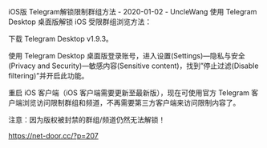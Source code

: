 iOS版 Telegram解锁限制群组方法  -  2020-01-02  -  UncleWang
使用 Telegram Desktop 桌面版解锁 iOS 受限群组浏览方法：



下载 Telegram Desktop v1.9.3。



使用 Telegram Desktop 桌面版登录账号，进入设置(Settings)—隐私与安全(Privacy and Security)—敏感内容(Sensitive content)，找到”停止过滤(Disable filtering)”并开启此功能。



重启 iOS 客户端（iOS 客户端需要更新至最新版），现在可使用官方 Telegram 客户端浏览访问限制群组和频道，不再需要第三方客户端来访问限制内容了。



注意：因为版权被封禁的群组/频道仍然无法解锁！

https://net-door.cc/?p=207